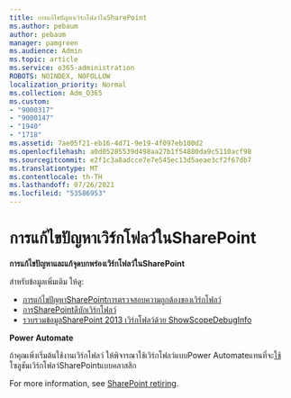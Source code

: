 ```yaml
---
title: การแก้ไขปัญหาเวิร์กโฟลว์ในSharePoint
ms.author: pebaum
author: pebaum
manager: pamgreen
ms.audience: Admin
ms.topic: article
ms.service: o365-administration
ROBOTS: NOINDEX, NOFOLLOW
localization_priority: Normal
ms.collection: Adm_O365
ms.custom:
- "9000317"
- "9000147"
- "1940"
- "1718"
ms.assetid: 7ae05f21-eb16-4d71-9e19-4f097eb100d2
ms.openlocfilehash: a0d05285539d498aa27b1f54880da9c5110acf98
ms.sourcegitcommit: e2f1c3a8adcce7e7e545ec13d5aeae3cf2f67db7
ms.translationtype: MT
ms.contentlocale: th-TH
ms.lasthandoff: 07/26/2021
ms.locfileid: "53586953"
---
```

# <a name="troubleshoot-workflows-in-sharepoint"></a>การแก้ไขปัญหาเวิร์กโฟลว์ในSharePoint

**การแก้ไขปัญหาและแก้จุดบกพร่องเวิร์กโฟลว์ในSharePoint**

สำหรับข้อมูลเพิ่มเติม ให้ดู:

- [การแก้ไขปัญหาSharePointการตรวจสอบความถูกต้องของเวิร์กโฟลว์](/sharepoint/dev/general-development/troubleshooting-sharepoint-server-workflow-validation-errors-in-visio)
- [การSharePointดีบักเวิร์กโฟลว์](/sharepoint/dev/general-development/debugging-sharepoint-server-workflows)
- [รวบรวมข้อมูลSharePoint 2013 เวิร์กโฟลว์ด้วย ShowScopeDebugInfo](/sharepoint/troubleshoot/workflows/gather-workflow-data)

**Power Automate**

ถ้าคุณเพิ่งเริ่มต้นใช้งานเวิร์กโฟลว์ ให้พิจารณาใช้เวิร์กโฟลว์แบบPower Automateแทนที่จะ[ใช้](/power-automate/modern-approvals)โซลูชันเวิร์กโฟลว์SharePointแบบคลาสสิก

For more information, see [SharePoint retiring](/alchemyinsights/sharepoint-workflows-retiring).

